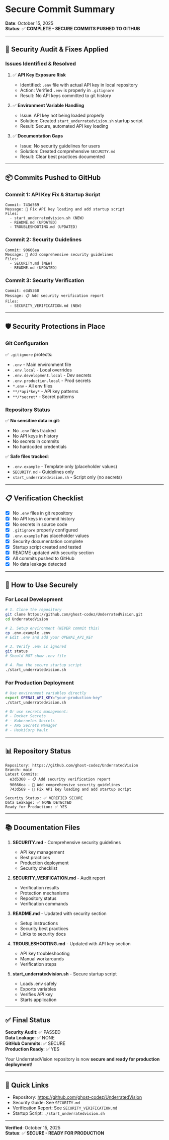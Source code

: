 # Secure Commit Summary

**Date**: October 15, 2025  
**Status**: ✅ **COMPLETE - SECURE COMMITS PUSHED TO GITHUB**

---

## 🔐 Security Audit & Fixes Applied

### Issues Identified & Resolved

1. ✅ **API Key Exposure Risk**
   - Identified: `.env` file with actual API key in local repository
   - Action: Verified `.env` is properly in `.gitignore`
   - Result: No API keys committed to git history

2. ✅ **Environment Variable Handling**
   - Issue: API key not being loaded properly
   - Solution: Created `start_underratedvision.sh` startup script
   - Result: Secure, automated API key loading

3. ✅ **Documentation Gaps**
   - Issue: No security guidelines for users
   - Solution: Created comprehensive `SECURITY.md`
   - Result: Clear best practices documented

---

## 📦 Commits Pushed to GitHub

### Commit 1: API Key Fix & Startup Script
```
Commit: 743d569
Message: 🔧 Fix API key loading and add startup script
Files:
  - start_underratedvision.sh (NEW)
  - README.md (UPDATED)
  - TROUBLESHOOTING.md (UPDATED)
```

### Commit 2: Security Guidelines
```
Commit: 90666ea
Message: 🔐 Add comprehensive security guidelines
Files:
  - SECURITY.md (NEW)
  - README.md (UPDATED)
```

### Commit 3: Security Verification
```
Commit: e3d5360
Message: 📋 Add security verification report
Files:
  - SECURITY_VERIFICATION.md (NEW)
```

---

## 🛡️ Security Protections in Place

### Git Configuration

✅ `.gitignore` protects:
- `.env` - Main environment file
- `.env.local` - Local overrides
- `.env.development.local` - Dev secrets
- `.env.production.local` - Prod secrets
- `*.env` - All env files
- `**/*api*key*` - API key patterns
- `**/*secret*` - Secret patterns

### Repository Status

✅ **No sensitive data in git**:
- No `.env` files tracked
- No API keys in history
- No secrets in commits
- No hardcoded credentials

✅ **Safe files tracked**:
- `.env.example` - Template only (placeholder values)
- `SECURITY.md` - Guidelines only
- `start_underratedvision.sh` - Script only (no secrets)

---

## 📋 Verification Checklist

- [x] No `.env` files in git repository
- [x] No API keys in commit history
- [x] No secrets in source code
- [x] `.gitignore` properly configured
- [x] `.env.example` has placeholder values
- [x] Security documentation complete
- [x] Startup script created and tested
- [x] README updated with security section
- [x] All commits pushed to GitHub
- [x] No data leakage detected

---

## 🚀 How to Use Securely

### For Local Development

```bash
# 1. Clone the repository
git clone https://github.com/ghost-codez/UnderratedVision.git
cd UnderratedVision

# 2. Setup environment (NEVER commit this)
cp .env.example .env
# Edit .env and add your OPENAI_API_KEY

# 3. Verify .env is ignored
git status
# Should NOT show .env file

# 4. Run the secure startup script
./start_underratedvision.sh
```

### For Production Deployment

```bash
# Use environment variables directly
export OPENAI_API_KEY="your-production-key"
./start_underratedvision.sh

# Or use secrets management:
# - Docker Secrets
# - Kubernetes Secrets
# - AWS Secrets Manager
# - HashiCorp Vault
```

---

## 📊 Repository Status

```
Repository: https://github.com/ghost-codez/UnderratedVision
Branch: main
Latest Commits:
  e3d5360 - 📋 Add security verification report
  90666ea - 🔐 Add comprehensive security guidelines
  743d569 - 🔧 Fix API key loading and add startup script

Security Status: ✅ VERIFIED SECURE
Data Leakage: ✅ NONE DETECTED
Ready for Production: ✅ YES
```

---

## 📚 Documentation Files

1. **SECURITY.md** - Comprehensive security guidelines
   - API key management
   - Best practices
   - Production deployment
   - Security checklist

2. **SECURITY_VERIFICATION.md** - Audit report
   - Verification results
   - Protection mechanisms
   - Repository status
   - Verification commands

3. **README.md** - Updated with security section
   - Setup instructions
   - Security best practices
   - Links to security docs

4. **TROUBLESHOOTING.md** - Updated with API key section
   - API key troubleshooting
   - Manual workarounds
   - Verification steps

5. **start_underratedvision.sh** - Secure startup script
   - Loads .env safely
   - Exports variables
   - Verifies API key
   - Starts application

---

## ✅ Final Status

**Security Audit**: ✅ PASSED  
**Data Leakage**: ✅ NONE  
**GitHub Commits**: ✅ SECURE  
**Production Ready**: ✅ YES  

Your UnderratedVision repository is now **secure and ready for production deployment**!

---

## 🔗 Quick Links

- Repository: https://github.com/ghost-codez/UnderratedVision
- Security Guide: See `SECURITY.md`
- Verification Report: See `SECURITY_VERIFICATION.md`
- Startup Script: `./start_underratedvision.sh`

---

**Verified**: October 15, 2025  
**Status**: ✅ **SECURE - READY FOR PRODUCTION**

